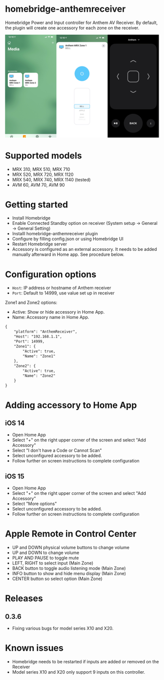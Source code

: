 # homebridge-anthemreceiver

Homebridge Power and Input controller for Anthem AV Receiver. By default, the plugin will create one accessory for each zone on the receiver. 

![Screenshot](AR.png)

# Supported models

- MRX 310, MRX 510, MRX 710
- MRX 520, MRX 720, MRX 1120
- MRX 540, MRX 740, MRX 1140 (tested)
- AVM 60,  AVM 70,  AVM 90

# Getting started

- Install Homebridge
- Enable Connected Standby option on receiver (System setup -> General -> General Setting)
- Installl homebridge-anthemreceiver plugin
- Configure by filling config.json or using Homebridge UI
- Restart Homebridge server
- Accessory is configured as an external accessory. It needs to be added manually afterward in Home app. See procedure below. 

# Configuration options

* `Host`: IP address or hostname of Anthem receiver
* `Port`: Default to 14999, use value set up in receiver

Zone1 and Zone2 options:
- Active: Show or hide accessory in Home App.
- Name: Accessory name in Home App. 

```
{
    "platform": "AnthemReceiver",
    "Host": "192.168.1.1",
    "Port": 14999,
    "Zone1": {
        "Active": true,
        "Name": "Zone1"
    },
    "Zone2": {
        "Active": true,
        "Name": "Zone2"
    }   
}
```

# Adding accessory to Home App
## iOS 14
- Open Home App
- Select "+" on the right upper corner of the screen and select "Add Accessory"
- Select "I don't have a Code or Cannot Scan"
- Select unconfigured accessory to be added.
- Follow further on screen instructions to complete configuration
## iOS 15
- Open Home App
- Select "+" on the right upper corner of the screen and select "Add Accessory"
- Select "More options"
- Select unconfigured accessory to be added.
- Follow further on screen instructions to complete configuration

# Apple Remote in Control Center
* UP and DOWN physical volume buttons to change volume
* UP and DOWN to change volume
* PLAY AND PAUSE to toggle mute
* LEFT, RIGHT to select input (Main Zone)
* BACK button to toggle audio listening mode (Main Zone)
* INFO button to show and hide menu display (Main Zone)
* CENTER button so select option (Main Zone)


# Releases
## 0.3.6
* Fixing various bugs for model series X10 and X20. 

# Known issues

- Homebridge needs to be restarted if inputs are added or removed on the Receiver 
- Model series X10 and X20 only support 9 inputs on this controller. 


